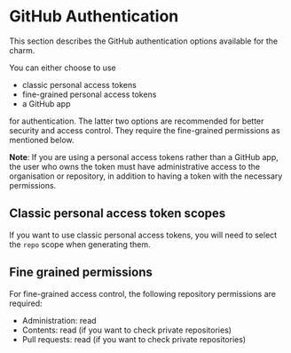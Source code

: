 # GitHub Authentication

This section describes the GitHub authentication options available for the charm.

You can either choose to use

- classic personal access tokens
- fine-grained personal access tokens
- a GitHub app

for authentication. The latter two options are recommended for better security and access control.
They require the fine-grained permissions as mentioned below.

**Note**:  If you are using a personal access tokens rather than a GitHub app,
the user who owns the token must have administrative access to the organisation or repository,
in addition to having a token with the necessary permissions.


## Classic personal access token scopes

If you want to use classic personal access tokens, you will need to select the `repo` 
scope when generating them.

## Fine grained permissions

For fine-grained access control, the following repository permissions are required:

- Administration: read
- Contents: read (if you want to check private repositories)
- Pull requests: read (if you want to check private repositories)